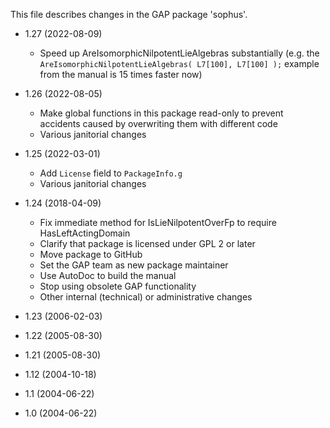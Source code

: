 This file describes changes in the GAP package 'sophus'.

* 1.27 (2022-08-09)

  - Speed up AreIsomorphicNilpotentLieAlgebras substantially (e.g. the
  `AreIsomorphicNilpotentLieAlgebras( L7[100], L7[100] );` example from
  the manual is 15 times faster now)

* 1.26 (2022-08-05)

  - Make global functions in this package read-only to prevent
    accidents caused by overwriting them with different code
  - Various janitorial changes

* 1.25 (2022-03-01)

  - Add `License` field to `PackageInfo.g`
  - Various janitorial changes

* 1.24 (2018-04-09)

  - Fix immediate method for IsLieNilpotentOverFp to require HasLeftActingDomain
  - Clarify that package is licensed under GPL 2 or later
  - Move package to GitHub
  - Set the GAP team as new package maintainer
  - Use AutoDoc to build the manual
  - Stop using obsolete GAP functionality
  - Other internal (technical) or administrative changes

* 1.23 (2006-02-03)

* 1.22 (2005-08-30)

* 1.21 (2005-08-30)

* 1.12 (2004-10-18)

* 1.1 (2004-06-22)

* 1.0 (2004-06-22)
